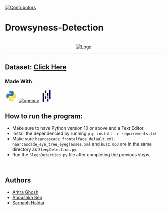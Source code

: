 <div id="top"></div>

[![Contributors][contributors-shield]][contributors-url]

# Drowsyness-Detection

<!-- PROJECT LOGO -->
<!-- hello u know what time it is? -->
<!-- it's disco time -->
<br />
<div align="center">
  <a href="https://github.com/TheCleverIdiott/drowsiness-detection">
    <img src="preview.jpg" alt="Logo" height="300" width="600">
  </a>
 </div>

_______________________________________________________________________________________________________________________________________________________________________


## Dataset: <a href="https://drive.google.com/drive/folders/1HNk3O4uMNWmE09DQYzfmYsLevW3oOPvT?usp=sharing">Click Here</a>

<h3 align="left">Made With</h3>
<p align="left"> 
<a href="https://www.python.org" target="_blank" rel="noreferrer"> <img src="https://raw.githubusercontent.com/devicons/devicon/master/icons/python/python-original.svg" alt="python" width="40" height="40"/></a>
<a href="https://opencv.org/" target="_blank" rel="noreferrer"> <img src="https://www.vectorlogo.zone/logos/opencv/opencv-icon.svg" alt="opencv" width="30" height="30"/></a>
<a href="https://pandas.pydata.org/" target="_blank" rel="noreferrer"> <img src="https://raw.githubusercontent.com/devicons/devicon/2ae2a900d2f041da66e950e4d48052658d850630/icons/pandas/pandas-original.svg" alt="pandas" width="40" height="40"/> </a>

<br>

## How to run the program:
* Make sure to have Python version 10 or above and a Text Editor.
* Install the dependencied by running `pip install -r requirements.txt`
* Make sure `haarcascade_frontalface_default.xml`, `haarcascade_eye_tree_eyeglasses.xml` and `buzz.mp3` are in the same directory as `SleepDetection.py`.   
* Run the `SleepDetection.py` file after completing the previous steps.
    
<br>
   
## Authors

- [Aritra Ghosh](https://github.com/TheCleverIdiott)
- [Anoushka Sen](https://github.com/senanoushka)
- [Sarnabh Haldar](https://github.com/CODERdotEXE)


<!-- MARKDOWN LINKS & IMAGES -->
<!-- https://www.markdownguide.org/basic-syntax/#reference-style-links -->
[contributors-shield]: https://img.shields.io/github/contributors/jagreetdg/Dseized-Bot.svg?style=for-the-badge
[contributors-url]: https://github.com/TheCleverIdiott/AI-Score-Predictor/graphs/contributors
[license-shield]: https://img.shields.io/github/license/jagreetdg/Dseized-Bot.svg?style=for-the-badge
[license-url]: https://github.com/TheCleverIdiott/AI-Score-Predictor/blob/main/LICENSE

